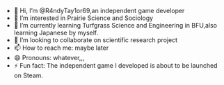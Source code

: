 - 👋 Hi, I’m @R4ndyTay1or69,an independent game developer
- 👀 I’m interested in Prairie Science and Sociology
- 🌱 I’m currently learning Turfgrass Science and Engineering in BFU,also learning Japanese by myself.
- 💞️ I’m looking to collaborate on scientific research project 
- 📫 How to reach me: maybe later
- 😄 Pronouns: whatever,,,
- ⚡ Fun fact: The independent game I developed is about to be launched on Steam. 

<!---
R4ndyTay1or69/R4ndyTay1or69 is a ✨ special ✨ repository because its `README.md` (this file) appears on your GitHub profile.
You can click the Preview link to take a look at your changes.
--->
